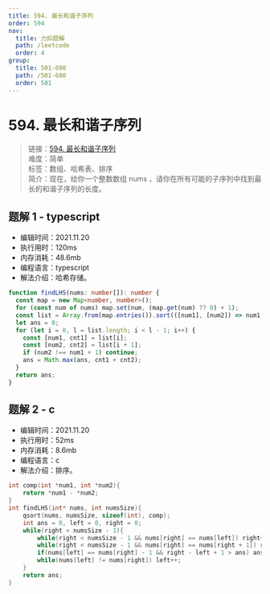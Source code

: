 ```yaml
---
title: 594. 最长和谐子序列
order: 594
nav:
  title: 力扣题解
  path: /leetcode
  order: 4
group:
  title: 501-600
  path: /501-600
  order: 501
---
```


# 594. 最长和谐子序列

> 链接：[594. 最长和谐子序列](https://leetcode-cn.com/problems/longest-harmonious-subsequence/)  
> 难度：简单  
> 标签：数组、哈希表、排序  
> 简介：现在，给你一个整数数组 nums ，请你在所有可能的子序列中找到最长的和谐子序列的长度。

## 题解 1 - typescript

- 编辑时间：2021.11.20
- 执行用时：120ms
- 内存消耗：48.6mb
- 编程语言：typescript
- 解法介绍：哈希存储。

```typescript
function findLHS(nums: number[]): number {
  const map = new Map<number, number>();
  for (const num of nums) map.set(num, (map.get(num) ?? 0) + 1);
  const list = Array.from(map.entries()).sort(([num1], [num2]) => num1 - num2);
  let ans = 0;
  for (let i = 0, l = list.length; i < l - 1; i++) {
    const [num1, cnt1] = list[i];
    const [num2, cnt2] = list[i + 1];
    if (num2 !== num1 + 1) continue;
    ans = Math.max(ans, cnt1 + cnt2);
  }
  return ans;
}
```

## 题解 2 - c

- 编辑时间：2021.11.20
- 执行用时：52ms
- 内存消耗：8.6mb
- 编程语言：c
- 解法介绍：排序。

```c
int comp(int *num1, int *num2){
    return *num1 - *num2;
}
int findLHS(int* nums, int numsSize){
    qsort(nums, numsSize, sizeof(int), comp);
    int ans = 0, left = 0, right = 0;
    while(right < numsSize - 1){
        while(right < numsSize - 1 && nums[right] == nums[left]) right++;
        while(right < numsSize - 1 && nums[right] == nums[right + 1]) right++;
        if(nums[left] == nums[right] - 1 && right - left + 1 > ans) ans = right - left + 1;
        while(nums[left] != nums[right]) left++;
    }
    return ans;
}
```
